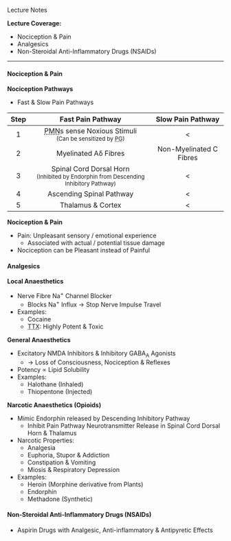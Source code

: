 Lecture Notes

**Lecture Coverage:**
- Nociception & Pain
- Analgesics
- Non-Steroidal Anti-Inflammatory Drugs (NSAIDs)

---
#### **Nociception & Pain**
**Nociception Pathways**
- Fast & Slow Pain Pathways

| Step |                                                                         Fast Pain Pathway                                                                         |    Slow Pain Pathway    |
| :--: | :---------------------------------------------------------------------------------------------------------------------------------------------------------------: | :---------------------: |
|  1   | <abbr Title="Polymodal Nociceptive Neurones">PMN</abbr>s sense Noxious Stimuli<br><font size="2">(Can be sensitized by <abbr Title="Prostaglandin">PG</abbr>)</r> |            <            |
|  2   |                                                                       Myelinated Aδ Fibres                                                                        | Non-Myelinated C Fibres |
|  3   |                             Spinal Cord Dorsal Horn<br><font size="2">(Inhibited by Endorphin from Descending Inhibitory Pathway)</r>                             |            <            |
|  4   |                                                                     Ascending Spinal Pathway                                                                      |            <            |
|  5   |                                                                         Thalamus & Cortex                                                                         |            <            |

**Nociception & Pain**
- Pain: Unpleasant sensory / emotional experience 
	- Associated with actual / potential tissue damage
- Nociception can be Pleasant instead of Painful


#### **Analgesics**
**Local Anaesthetics**
- Nerve Fibre Na<sup>+</sup> Channel Blocker
	- Blocks Na<sup>+</sup> Influx → Stop Nerve Impulse Travel
- Examples:
	- Cocaine
	- <abbr Title="Tetradotoxin">TTX</abbr>: Highly Potent & Toxic

**General Anaesthetics**
- Excitatory NMDA Inhibitors & Inhibitory GABA<sub>A</sub> Agonists
	- → Loss of Consciousness, Nociception & Reflexes
- Potency ∝ Lipid Solubility
- Examples:
	- Halothane (Inhaled)
	- Thiopentone (Injected)

**Narcotic Anaesthetics (Opioids)**
- Mimic Endorphin released by Descending Inhibitory Pathway
	- Inhibit Pain Pathway Neurotransmitter Release in Spinal Cord Dorsal Horn & Thalamus
- Narcotic Properties:
	- Analgesia
	- Euphoria, Stupor & Addiction
	- Constipation & Vomiting
	- Miosis & Respiratory Depression
- Examples:
	- Heroin (Morphine derivative from Plants)
	- Endorphin
	- Methadone (Synthetic)


#### **Non-Steroidal Anti-Inflammatory Drugs (NSAIDs)**
- Aspirin Drugs with Analgesic, Anti-inflammatory & Antipyretic Effects

